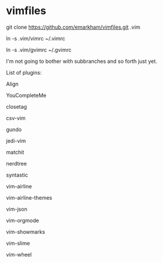 # vimfiles


git clone https://github.com/emarkham/vimfiles.git .vim

ln -s .vim/vimrc ~/.vimrc

ln -s .vim/gvimrc ~/.gvimrc



I'm not going to bother with subbranches and so forth just yet.

List of plugins:

Align

YouCompleteMe

closetag

csv-vim

gundo

jedi-vim

matchit

nerdtree

syntastic

vim-airline

vim-airline-themes

vim-json

vim-orgmode

vim-showmarks

vim-slime

vim-wheel

